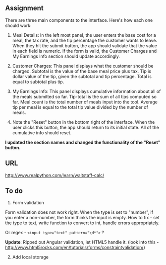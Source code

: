 ## Assignment

There are three main components to the interface. Here's how each one should work:

1. Meal Details: In the left most panel, the user enters the base cost for a meal, the tax rate, and the tip percentage the customer wants to leave. When they hit the submit button, the app should validate that the value in each field is numeric. If the form is valid, the Customer Charges and My Earnings Info section should update accordingly.

1. Customer Charges: This panel displays what the customer should be charged. Subtotal is the value of the base meal price plus tax. Tip is dollar value of the tip, given the subtotal and tip percentage. Total is equal to subtotal plus tip.

1. My Earnings Info: This panel displays cumulative information about all of the meals submitted so far. Tip-total is the sum of all tips computed so far. Meal count is the total number of meals input into the tool. Average tip per meal is equal to the total tip value divided by the number of meals.

1. Note the "Reset" button in the bottom right of the interface. When the user clicks this button, the app should return to its initial state. All of the cumulative info should reset.

**I updated the section names and changed the functionality of the "Reset" button.**

## URL

http://www.realpython.com/learn/waitstaff-calc/

## To do

1. Form validation

  Form validation does not work right. When the type is set to "number", if you enter a non-number, the form thinks the input is empty. How to fix - set the type to text, write function to convert to int, handle errors appropriately.

  Or regex - `<input type="text" pattern="\d*">` ?

  **Update**: Ripped out Angular validation, let HTML5 handle it. (look into this - http://www.html5rocks.com/en/tutorials/forms/constraintvalidation/)

2. Add local storage